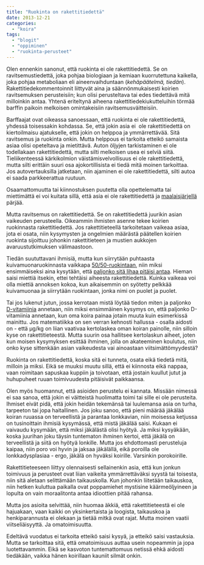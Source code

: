 ```yaml
---
title: "Ruokinta on rakettitiedettä"
date: 2013-12-21
categories: 
  - "koira"
tags: 
  - "blogit"
  - "oppiminen"
  - "ruokinta-perusteet"
---
```


Olen ennenkin sanonut, että ruokinta ei ole rakettitiedettä. Se on ravitsemustiedettä, joka pohjaa biologiaan ja kemiaan kuorrutettuna kaikella, joka pohjaa metaboliaan eli aineenvaihduntaan (_kehäpäätelmä, tiedän_). Rakettitiedekommentoinnit liittyvät aina ja säännönmukaisesti koirien ravitsemuksen perusteisiin; kun olisi perusteltava tai edes tiedettävä mitä milloinkin antaa. Yhtenä eriteltynä aiheena rakettitiedekiukutteluihin törmää barffin paikoin melkoisen omintakeisiin ravitsemusväitteisiin.

<!--more-->

Barffaajat ovat oikeassa sanoessaan, että ruokinta ei ole rakettitiedettä, yhdessä toisessakin kohdassa. Se, että jokin asia ei  ole rakettitiedettä on kiertoilmaisu ajatukselle, että jokin on helppoa ja ymmärrettävää. Sitä ravitsemus ja ruokinta onkin. Mutta helppous ei tarkoita etteikö samaista asiaa olisi opeteltava ja mietittävä. Auton öljyjen tarkistaminen ei ole todellakaan rakettitiedettä, mutta silti melkoisen usea ei selviä siitä. Tieliikenteessä kärkikolmion väistämisvelvollisuus ei ole rakettitiedettä, mutta silti erittäin suuri osa ajokortillisista ei tiedä mitä moinen tarkoittaa. Jos autovertauksilla jatketaan, niin ajaminen ei ole rakettitiedettä, silti autoa ei saada parkkeerattua ruutuun.

Osaamattomuutta tai kiinnostuksen puutetta olla opettelematta tai miettimättä ei voi kuitata sillä, että asia ei ole rakettitiedettä ja [maalaisjärjellä](https://www.katiska.eu/katiska/puruvoima/maalaisjarkea-luihin/ "Maalaisjärkeä luihin") pärjää.

Mutta ravitsemus on rakettitiedettä. Se on rakettitiedettä juurikin asian vaikeuden perusteella. Oikeammin ihmisten asenne tekee koirien ruokinnasta rakettitiedettä. Jos rakettitieteellä tarkoitetaan vaikeaa asiaa, jota ei osata, niin kysymysten ja ongelmien määrästä päätellen koirien ruokinta sijoittuu johonkin rakettitieteen ja mustien aukkojen avaruustutkimuksen välimaastoon.

Tiedän suututtavani ihmisiä, mutta kun siirrytään puhtaasta kuivamuonaruokinnasta vaikkapa [50/50-ruokintaan](https://www.katiska.eu/tieto/koira-ruokinta-5050/5050-malli/ "50/50 -malli"), niin miksi ensimmäiseksi aina kysytään, että [paljonko sitä lihaa pitäisi antaa](https://www.katiska.eu/ruokinta/raakaruokinta/kuinka-usein-lihaa/ "Kuinka usein lihaa"). Hieman saisi miettiä itsekin, ettei tehtäisi aiheesta rakettitiedettä. Kuinka vaikeaa voi olla miettiä annoksen kokoa, kun aikaisemmin on syötetty pelkkää kuivamuonaa ja siirrytään ruokintaan, jonka nimi on puolet ja puolet.

Tai jos lukenut jutun, jossa kerrotaan mistä löytää tiedon miten ja paljonko [D-vitamiinia](https://www.katiska.eu/tieto/d-vitamiini/d-vitamiini/) annetaan, niin miksi ensimmäinen kysymys on, että paljonko D-vitamiinia annetaan, kun oma koira painaa jotain muuta kuin esimerkissä mainittu. Jos matematiikka on sen verran kehnosti hallussa - osalla aidosti on - että µg/kg on liian vaativaa kertolaskea oman koiran painolle, niin silloin kyse on rakettitieteestä. Mutta suurin osa hallitsee kertolaskun aiheet, joten kun moisen kysymyksen esittää ihminen, jolla on akateeminen koulutus, niin onko kyse sittenkään asian vaikeudesta vai ainoastaan viitsimättömyydestä?

Ruokinta on rakettitiedettä, koska sitä ei tunneta, osata eikä tiedetä mitä, milloin ja miksi. Eikä se muuksi muutu sillä, että ei kiinnosta eikä nappaa, vaan roimitaan sapuskaa kuppiin ja toivotaan, että jostain kuullut jutut ja huhupuheet ruuan toimivuudesta pitäisivät paikkaansa.

Olen myös huomannut, että asioiden perustelu ei kannata. Missään nimessä ei saa sanoa, että jokin ei väitteistä huolimatta toimi tai sille ei ole perusteita. Ihmiset eivät pidä, että jokin heidän tekemänsä tai luulemansa asia on turha, tarpeeton tai jopa haitallinen. Jos joku sanoo, että pieni määrää jäkälää koiran ruuassa on terveellistä ja parantaa lonkkavian, niin moisessa ketjussa on tusinoittain ihmisiä kysymässä, että mistä jäkälää saisi. Kukaan ei vaivaudu kysymään, että miksi jäkälästä olisi hyötyä. Ja miksi kysyäkään, koska juurihan joku täysin tuntematon ihminen kertoi, että jäkälä on terveellistä ja siitä on hyötyä lonkille. Mutta jos ehdottomasti perusteluja kaipaa, niin poro voi hyvin ja jaksaa jäkälällä, eikä poroilla ole lonkkadysplasiaa - ergo, jäkälä on hyväksi koirille. Varsinkin porokoirille.

Rakettitieteeseen liittyy olennaisesti sellainenkin asia, että kun jonkun toimivuus ja perusteet ovat liian vaikeita ymmärrettäväksi syystä tai toisesta, niin sitä aletaan selittämään taikauskolla. Kun johonkin liitetään taikauskoa, niin hetken kuluttua paikalla ovat poppamiehet mystisine käärmeöljyineen ja lopulta on vain moraalitonta antaa idioottien pitää rahansa.

Mutta jos asioita selvittää, niin huomaa äkkiä, että rakettitieteestä ei ole hajuakaan, vaan kaikki on yksinkertaista ja loogista, taikauskoa ja henkiparannusta ei olekaan ja tietää mitkä ovat rajat. Mutta moinen vaatii viitseliäisyyttä. Ja omatoimisuutta.

Edeltävä vuodatus ei tarkoita etteikö saisi kysyä, ja etteikö saisi vastauksia. Mutta se tarkoittaa sitä, että omatoimisuus auttaa usein nopeammin ja jopa luotettavammin. Eikä se kasvoton tuntemattomuus netissä ehkä aidosti tiedäkään, vaikka hänen koirillaan kauniit silmät onkin.
